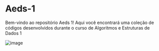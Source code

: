 # Aeds-1
Bem-vindo ao repositório Aeds 1! Aqui você encontrará uma coleção de códigos desenvolvidos durante o curso de Algoritmos e Estruturas de Dados 1

![image](https://github.com/GabrielHenrique20/Aeds-1/assets/103072636/f36a3bc7-c7d1-43d0-9008-b525c25dc552)
